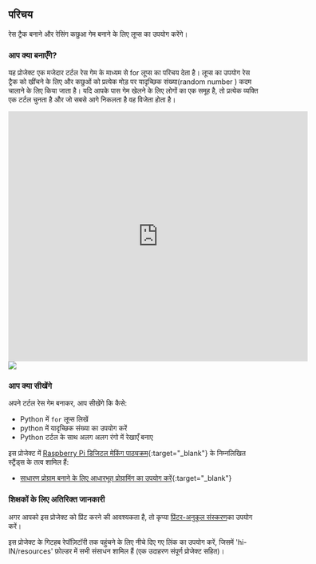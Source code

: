 ## परिचय

रेस ट्रैक बनाने और रेसिंग कछुआ गेम बनाने के लिए लूप्स का उपयोग करेंगे।

### आप क्या बनाएँगे?

यह प्रोजेक्ट एक मजेदार टर्टल रेस गेम के माध्यम से for लूप्स का परिचय देता है। लूप्स का उपयोग रेस ट्रैक को खींचने के लिए और कछुओं को प्रत्येक मोड़ पर यादृच्छिक संख्या(random number ) कदम चालाने के लिए किया जाता है। यदि आपके पास गेम खेलने के लिए लोगों का एक समूह है, तो प्रत्येक व्यक्ति एक टर्टल चुनता है और जो सबसे आगे निकलता है वह विजेता होता है।

<div class="trinket">
  <iframe src="https://trinket.io/embed/python/9339862606?outputOnly=true&start=result" width="600" height="500" frameborder="0" marginwidth="0" marginheight="0" allowfullscreen>
  </iframe>
  <img src="images/race-finished.png">
</div>

### आप क्या सीखेंगे

अपने टर्टल रेस गेम बनाकर, आप सीखेंगे कि कैसे:

+ Python में `for` लूप्स लिखें
+ python में यादृच्छिक संख्या का उपयोग करें
+ Python टर्टल के साथ अलग अलग रंगो में रेखाएँ बनाए

इस प्रोजेक्ट में [Raspberry Pi डिजिटल मेकिंग पाठ्यक्रम](http://rpf.io/curriculum){:target="_blank"} के निम्नलिखित स्ट्रैंड्स के तत्व शामिल हैं:

+ [साधारण प्रोग्राम बनाने के लिए आधारभूत प्रोग्रामिंग का उपयोग करें](https://www.raspberrypi.org/curriculum/programming/creator/){:target="_blank"}

### शिक्षकों के लिए अतिरिक्त जानकारी

अगर आपको इस प्रोजेक्ट को प्रिंट करने की आवश्यकता है, तो कृप्या [प्रिंटर-अनुकूल संस्करण](https://projects.raspberrypi.org/hi-IN/projects/turtle-race/print)का उपयोग करें।

इस प्रोजेक्ट के गिटहब रेपॉज़िटॉरी तक पहुंचने के लिए नीचे दिए गए लिंक का उपयोग करें, जिसमें 'hi-IN/resources' फ़ोल्डर में सभी संसाधन शामिल हैं (एक उदाहरण संपूर्ण प्रोजेक्ट सहित)।